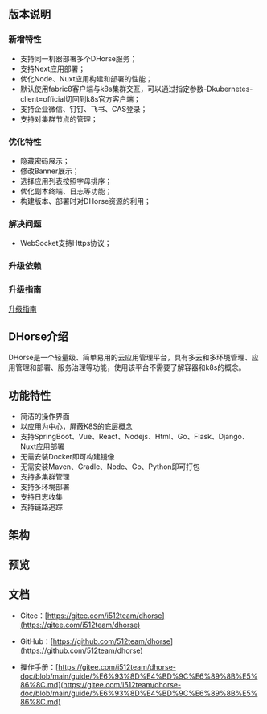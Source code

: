 ## 版本说明

### 新增特性
* 支持同一机器部署多个DHorse服务；
* 支持Next应用部署；
* 优化Node、Nuxt应用构建和部署的性能；
* 默认使用fabric8客户端与k8s集群交互，可以通过指定参数-Dkubernetes-client=official切回到k8s官方客户端；
* 支持企业微信、钉钉、飞书、CAS登录；
* 支持对集群节点的管理；

### 优化特性
* 隐藏密码展示；
* 修改Banner展示；
* 选择应用列表按照字母排序；
* 优化副本终端、日志等功能；
* 构建版本、部署时对DHorse资源的利用；

### 解决问题
* WebSocket支持Https协议；

### 升级依赖


### 升级指南
[升级指南](https://gitee.com/i512team/dhorse-doc/blob/main/upgrade/v1.5.0/%E5%8D%87%E7%BA%A7%E6%8C%87%E5%8D%97.md)

## DHorse介绍
DHorse是一个轻量级、简单易用的云应用管理平台，具有多云和多环境管理、应用管理和部署、服务治理等功能，使用该平台不需要了解容器和k8s的概念。

## 功能特性
* 简洁的操作界面
* 以应用为中心，屏蔽K8S的底层概念
* 支持SpringBoot、Vue、React、Nodejs、Html、Go、Flask、Django、Nuxt应用部署
* 无需安装Docker即可构建镜像
* 无需安装Maven、Gradle、Node、Go、Python即可打包
* 支持多集群管理
* 支持多环境部署
* 支持日志收集
* 支持链路追踪

## 架构


## 预览


## 文档

* Gitee：[https://gitee.com/i512team/dhorse](https://gitee.com/i512team/dhorse)

* GitHub：[https://github.com/512team/dhorse](https://github.com/512team/dhorse)

* 操作手册：[https://gitee.com/i512team/dhorse-doc/blob/main/guide/%E6%93%8D%E4%BD%9C%E6%89%8B%E5%86%8C.md](https://gitee.com/i512team/dhorse-doc/blob/main/guide/%E6%93%8D%E4%BD%9C%E6%89%8B%E5%86%8C.md)